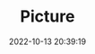 ---
weight: 1
images:
- /images/edited/232.jpeg
title: Picture
date: 2022-10-13 20:39:19
tags: [luminar neo,work,FE 28-70mm F3.5-5.6 OSS,ILCE-7M3,70.0,dog,frisbee,person]
---